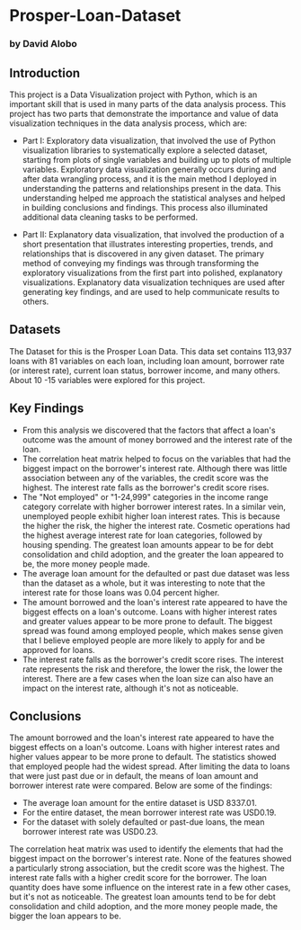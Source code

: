 # Prosper-Loan-Dataset
### by David Alobo

## Introduction

This project is a Data Visualization project with Python, which is an important skill that is used in many parts of the data analysis process. This project has two parts that demonstrate the importance and value of data visualization techniques in the data analysis process, which are:

-	Part I: Exploratory data visualization, that involved the use of Python visualization libraries to systematically explore a selected dataset, starting from plots of single variables and building up to plots of multiple variables. Exploratory data visualization generally occurs during and after data wrangling process, and it is the main method I deployed in understanding the patterns and relationships present in the data. This understanding helped me approach the statistical analyses and helped in building conclusions and findings. This process also illuminated additional data cleaning tasks to be performed.

-	Part II: Explanatory data visualization, that involved the production of a short presentation that illustrates interesting properties, trends, and relationships that is discovered in any given dataset. The primary method of conveying my findings was through transforming the exploratory visualizations from the first part into polished, explanatory visualizations. Explanatory data visualization techniques are used after generating key findings, and are used to help communicate results to others.

## Datasets

The Dataset for this is the Prosper Loan Data. This data set contains 113,937 loans with 81 variables on each loan, including loan amount, borrower rate (or interest rate), current loan status, borrower income, and many others. About 10 -15 variables were explored for this project.

## Key Findings

- From this analysis we discovered that the factors that affect a loan's outcome was the amount of money borrowed and the interest rate of the loan.
- The correlation heat matrix helped to focus on the variables that had the biggest impact on the borrower's interest rate. Although there was little association between any of the variables, the credit score was the highest. The interest rate falls as the borrower's credit score rises.
- The "Not employed" or "1-24,999" categories in the income range category correlate with higher borrower interest rates. In a similar vein, unemployed people exhibit higher loan interest rates. This is because the higher the risk, the higher the interest rate. Cosmetic operations had the highest average interest rate for loan categories, followed by housing spending. The greatest loan amounts appear to be for debt consolidation and child adoption, and the greater the loan appeared to be, the more money people made.
- The average loan amount for the defaulted or past due dataset was less than the dataset as a whole, but it was interesting to note that the interest rate for those loans was 0.04 percent higher.
- The amount borrowed and the loan's interest rate appeared to have the biggest effects on a loan's outcome. Loans with higher interest rates and greater values appear to be more prone to default. The biggest spread was found among employed people, which makes sense given that I believe employed people are more likely to apply for and be approved for loans.
- The interest rate falls as the borrower's credit score rises. The interest rate represents the risk and therefore, the lower the risk, the lower the interest. There are a few cases when the loan size can also have an impact on the interest rate, although it's not as noticeable.

## Conclusions

The amount borrowed and the loan's interest rate appeared to have the biggest effects on a loan's outcome. Loans with higher interest rates and higher values appear to be more prone to default. The statistics showed that employed people had the widest spread. After limiting the data to loans that were just past due or in default, the means of loan amount and borrower interest rate were compared. Below are some of the findings:

- The average loan amount for the entire dataset is USD 8337.01.
- For the entire dataset, the mean borrower interest rate was USD0.19.
- For the dataset with solely defaulted or past-due loans, the mean borrower interest rate was USD0.23.

The correlation heat matrix was used to identify the elements that had the biggest impact on the borrower's interest rate. None of the features showed a particularly strong association, but the credit score was the highest. The interest rate falls with a higher credit score for the borrower. The loan quantity does have some influence on the interest rate in a few other cases, but it's not as noticeable.
The greatest loan amounts tend to be for debt consolidation and child adoption, and the more money people made, the bigger the loan appears to be.
